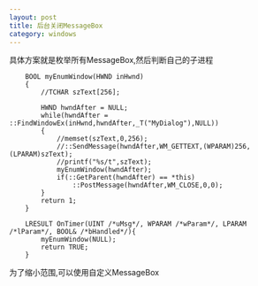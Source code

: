 ```yaml
---
layout: post
title: 后台关闭MessageBox
category: windows
---
```



具体方案就是枚举所有MessageBox,然后判断自己的子进程

        BOOL myEnumWindow(HWND inHwnd)
        {
            //TCHAR szText[256];

            HWND hwndAfter = NULL;
            while(hwndAfter = ::FindWindowEx(inHwnd,hwndAfter,_T("MyDialog"),NULL))
            {
                //memset(szText,0,256);
                //::SendMessage(hwndAfter,WM_GETTEXT,(WPARAM)256,(LPARAM)szText);
                //printf("%s/t",szText);
                myEnumWindow(hwndAfter);
                if(::GetParent(hwndAfter) == *this)
                    ::PostMessage(hwndAfter,WM_CLOSE,0,0);
            }
            return 1;
        }

        LRESULT OnTimer(UINT /*uMsg*/, WPARAM /*wParam*/, LPARAM /*lParam*/, BOOL& /*bHandled*/){
            myEnumWindow(NULL);
            return TRUE;
        }

为了缩小范围,可以使用自定义MessageBox




